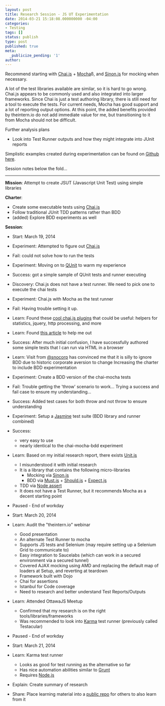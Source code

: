 ```yaml
---
layout: post
title: Research Session - JS UT Experimentation
date: 2014-03-21 15:18:08.000000000 -04:00
categories:
- Testing
tags: []
status: publish
type: post
published: true
meta:
  _publicize_pending: '1'
author: 
---
```

Recommend starting with [Chai.js](http://chaijs.com/) + [Mocha](http://visionmedia.github.io/mocha/)ß, and [Sinon.js](http://sinonjs.org/) for mocking when necessary.

A lot of the test libraries available are similar, so it is hard to go wrong. Chai.js appears to be commonly used and also integrated into larger frameworks. Since Chai is just a test authoring library, there is still need for a tool to execute the tests. For current needs, Mocha has good support and a lot of reporting output options. At this point, the added benefits provided by theintern.io do not add immediate value for me, but transitioning to it from Mocha should not be difficult.

Further analysis plans
*   Look into Test Runner outputs and how they might integrate into JUnit reports

Simplistic examples created during experimentation can be found on [Github here](https://github.com/jclarkin/javascript-test-frameworks).


Session notes below the fold...

------

**Mission**: Attempt to create JSUT (Javascript Unit Test) using simple libraries

**Charter**:

*   Create some executable tests using [Chai.js](http://chaijs.com/)
*   Follow traditional JUnit TDD patterns rather than BDD
*   (added) Explore BDD experiments as well

**Session**:

*   Start: March 19, 2014

*   Experiment: Attempted to figure out [Chai.js](http://chaijs.com/)
*   Fail: could not solve how to run the tests

*   Experiment: Moving on to [QUnit](https://qunitjs.com/) to warm my experience
*   Success: got a simple sample of QUnit tests and runner executing
*   Discovery: Chai.js does not have a test runner. We need to pick one to execute the chai tests

*   Experiment: Chai.js with Mocha as the test runner
*   Fail: Having trouble setting it up.
*   Learn: Found these [cool chai.js plugins](https://github.com/Bartvds/chai-tdd-plugins) that could be useful: helpers for statistics, jquery, http processing, and more
*   Learn: Found [this article](https://gist.github.com/maicki/7781943) to help me out
*   Success: After much initial confusion, I have successfully authored some simple tests that I can run via HTML in a browser
*   Learn: Visit from [@snocorp](https://twitter.com/snocorp) has convinced me that it is silly to ignore BDD due to historic corporate aversion to change
    Increasing the charter to include BDD experimentation

*   Experiment: Create a BDD version of the chai-mocha tests
*   Fail: Trouble getting the 'throw' scenario to work...
    Trying a success and fail case to ensure my understanding...
*   Success: Added test cases for both throw and not throw to ensure understanding

*   Experiment: Setup a [Jasmine](http://jasmine.github.io/) test suite (BDD library and runner combined)
*   Success:
    *   very easy to use
    *   nearly identical to the chai-mocha-bdd experiment
*   Learn: Based on my initial research report, there exists [Unit.js](http://unitjs.com/)
    *   I misunderstood it with initial research
    *   It is a library that contains the following micro-libraries
        *   Mocking via [Sinon.js](http://sinonjs.org/)
        *   BDD via [Must.js](https://github.com/moll/js-must) + [Should.js](https://github.com/visionmedia/should.js/) + [Expect.js](https://github.com/LearnBoost/expect.js/)
    *   TDD via [Node assert](http://nodejs.org/api/assert.html)
    *   It does not have a Test Runner, but it recommends Mocha as a decent starting point
*   Paused - End of workday

*   Start: March 20, 2014

*   Learn: Audit the "theintern.io" webinar
    *   Good presentation
    *   An alternate Test Runner to mocha
    *   Supports JS tests and Selenium (may require setting up a Selenium Grid to communicate to)
    *   Easy integration to Saucelabs (which can work in a secured environment via a secured tunnel)
    *   Covered AJAX mocking using AMD and replacing the default map of loaders at Setup, and reverting at teardown
    *   Framework built with Dojo
    *   Chai for assertions
    *   Istanbul for Code coverage
    *   Need to research and better understand Test Reports/Outputs
*   Learn: Attended OttawaJS Meetup
    *   Confirmed that my research is on the right tools/libraries/frameworks
    *   Was recommended to look into [Karma](http://karma-runner.github.io/) test runner (previously called Testacular)
*   Paused - End of workday

*   Start: March 21, 2014
*   Learn: Karma test runner
    *   Looks as good for test running as the alternative so far
    *   Has nice automation abilities similar to [Grunt](http://gruntjs.com/)
    *   Requires [Node.js](http://nodejs.org/)
*   Explain: Create summary of research
*   Share: Place learning material into a [public repo](https://github.com/jclarkin/javascript-test-frameworks) for others to also learn from it